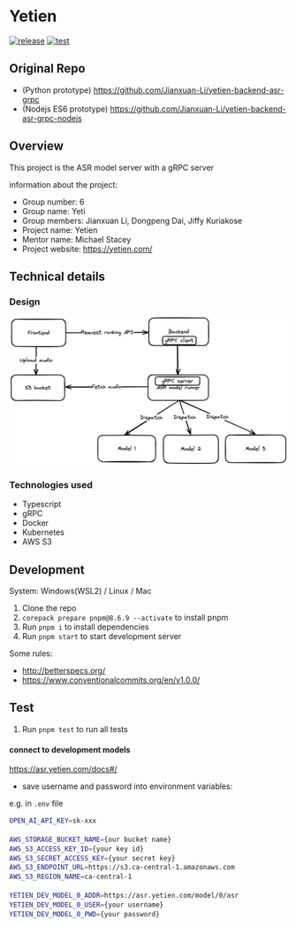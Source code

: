 # Yetien

[![release](https://github.com/jianxuan-li/yetien-model-grpc-server/actions/workflows/release.yaml/badge.svg)](https://github.com/Jianxuan-Li/yetien-model-grpc-server/actions)
[![test](https://github.com/Jianxuan-Li/yetien-model-grpc-server/actions/workflows/test.yaml/badge.svg)](https://github.com/Jianxuan-Li/yetien-model-grpc-server/actions)

## Original Repo

* (Python prototype) https://github.com/Jianxuan-Li/yetien-backend-asr-grpc
* (Nodejs ES6 prototype) https://github.com/Jianxuan-Li/yetien-backend-asr-grpc-nodejs

## Overview

This project is the ASR model server with a gRPC server

information about the project:

* Group number: 6
* Group name: Yeti
* Group members: Jianxuan Li, Dongpeng Dai, Jiffy Kuriakose
* Project name: Yetien
* Mentor name: Michael Stacey
* Project website: https://yetien.com/

## Technical details

### Design

![Flow chart](./docs/flow.png)

### Technologies used

* Typescript
* gRPC
* Docker
* Kubernetes
* AWS S3

## Development

System: Windows(WSL2) / Linux / Mac

1. Clone the repo
1. `corepack prepare pnpm@8.6.9 --activate` to install pnpm
1. Run `pnpm i` to install dependencies
1. Run `pnpm start` to start development server

Some rules:

* http://betterspecs.org/
* https://www.conventionalcommits.org/en/v1.0.0/

## Test

1. Run `pnpm test` to run all tests

#### connect to development models

https://asr.yetien.com/docs#/

* save username and password into environment variables:

e.g. in `.env` file

```bash
OPEN_AI_API_KEY=sk-xxx

AWS_STORAGE_BUCKET_NAME={our bucket name}
AWS_S3_ACCESS_KEY_ID={your key id}
AWS_S3_SECRET_ACCESS_KEY={your secret key}
AWS_S3_ENDPOINT_URL=https://s3.ca-central-1.amazonaws.com
AWS_S3_REGION_NAME=ca-central-1

YETIEN_DEV_MODEL_0_ADDR=https://asr.yetien.com/model/0/asr
YETIEN_DEV_MODEL_0_USER={your username}
YETIEN_DEV_MODEL_0_PWD={your password}
```
